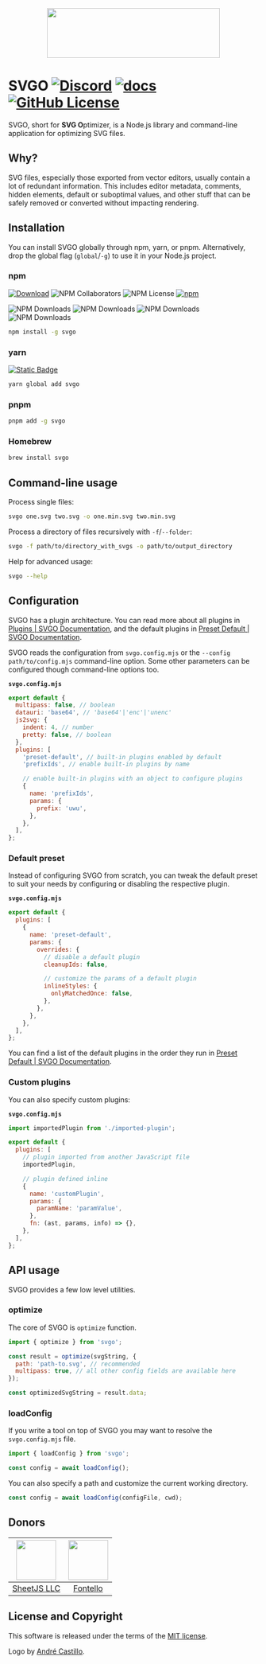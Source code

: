 <div align="center">
  <img src="./logo/logo-web.svg" width="348.61" height="100" alt=""/>
</div>

# SVGO [![Discord](https://img.shields.io/discord/815166721315831868?logo=discord&logoColor=whitesmoke&label=Discord&color=5865F2)](https://discord.gg/z8jX8NYxrE) [![docs](https://img.shields.io/badge/docs-svgo.dev-blue)](https://svgo.dev) [![GitHub License](https://img.shields.io/github/license/svg/svgo?logo=github)](https://github.com/svg/svgo/blob/main/LICENSE)

SVGO, short for **SVG O**ptimizer, is a Node.js library and command-line application for optimizing SVG files.

## Why?

SVG files, especially those exported from vector editors, usually contain a lot of redundant information. This includes editor metadata, comments, hidden elements, default or suboptimal values, and other stuff that can be safely removed or converted without impacting rendering.

## Installation

You can install SVGO globally through npm, yarn, or pnpm. Alternatively, drop the global flag (`global`/`-g`) to use it in your Node.js project.

### npm
[![Download](https://img.shields.io/badge/npm-Download-blue?logo=npm)](https://www.npmjs.com/package/svgo)
![NPM Collaborators](https://img.shields.io/npm/collaborators/svgo?logo=npm)
![NPM License](https://img.shields.io/npm/l/svgo?logo=npm)
[![npm](https://img.shields.io/npm/v/svgo?logo=npm)](https://npmjs.org/package/svgo)

![NPM Downloads](https://img.shields.io/npm/dw/svgo?logo=npm)
![NPM Downloads](https://img.shields.io/npm/dm/svgo?logo=npm)
![NPM Downloads](https://img.shields.io/npm/dy/svgo?logo=npm)
![NPM Downloads](https://img.shields.io/npm/d18m/svgo?logo=npm)

```sh
npm install -g svgo
```

### yarn
[![Static Badge](https://img.shields.io/badge/yarn-Download-blue?logo=yarn)](https://yarnpkg.com/package?name=svgo)
```sh
yarn global add svgo
```

### pnpm
```sh
pnpm add -g svgo
```

### Homebrew
```sh
brew install svgo
```

## Command-line usage

Process single files:

```sh
svgo one.svg two.svg -o one.min.svg two.min.svg
```

Process a directory of files recursively with `-f`/`--folder`:

```sh
svgo -f path/to/directory_with_svgs -o path/to/output_directory
```

Help for advanced usage:

```sh
svgo --help
```

## Configuration

SVGO has a plugin architecture. You can read more about all plugins in [Plugins | SVGO Documentation](https://svgo.dev/docs/plugins/), and the default plugins in [Preset Default | SVGO Documentation](https://svgo.dev/docs/preset-default/).

SVGO reads the configuration from `svgo.config.mjs` or the `--config path/to/config.mjs` command-line option. Some other parameters can be configured though command-line options too.

**`svgo.config.mjs`**

```js
export default {
  multipass: false, // boolean
  datauri: 'base64', // 'base64'|'enc'|'unenc'
  js2svg: {
    indent: 4, // number
    pretty: false, // boolean
  },
  plugins: [
    'preset-default', // built-in plugins enabled by default
    'prefixIds', // enable built-in plugins by name

    // enable built-in plugins with an object to configure plugins
    {
      name: 'prefixIds',
      params: {
        prefix: 'uwu',
      },
    },
  ],
};
```

### Default preset

Instead of configuring SVGO from scratch, you can tweak the default preset to suit your needs by configuring or disabling the respective plugin.

**`svgo.config.mjs`**

```js
export default {
  plugins: [
    {
      name: 'preset-default',
      params: {
        overrides: {
          // disable a default plugin
          cleanupIds: false,

          // customize the params of a default plugin
          inlineStyles: {
            onlyMatchedOnce: false,
          },
        },
      },
    },
  ],
};
```

You can find a list of the default plugins in the order they run in [Preset Default | SVGO Documentation](https://svgo.dev/docs/preset-default/#plugins-list).

### Custom plugins

You can also specify custom plugins:

**`svgo.config.mjs`**

```js
import importedPlugin from './imported-plugin';

export default {
  plugins: [
    // plugin imported from another JavaScript file
    importedPlugin,

    // plugin defined inline
    {
      name: 'customPlugin',
      params: {
        paramName: 'paramValue',
      },
      fn: (ast, params, info) => {},
    },
  ],
};
```

## API usage

SVGO provides a few low level utilities.

### optimize

The core of SVGO is `optimize` function.

```js
import { optimize } from 'svgo';

const result = optimize(svgString, {
  path: 'path-to.svg', // recommended
  multipass: true, // all other config fields are available here
});

const optimizedSvgString = result.data;
```

### loadConfig

If you write a tool on top of SVGO you may want to resolve the `svgo.config.mjs` file.

```js
import { loadConfig } from 'svgo';

const config = await loadConfig();
```

You can also specify a path and customize the current working directory.

```js
const config = await loadConfig(configFile, cwd);
```

## Donors

| [<img src="https://sheetjs.com/sketch128.png" width="80">](https://sheetjs.com/) | [<img src="https://raw.githubusercontent.com/fontello/fontello/8.0.0/fontello-image.svg" width="80">](https://fontello.com/) |
| :------------------------------------------------------------------------------: | :--------------------------------------------------------------------------------------------------------------------------: |
|                       [SheetJS LLC](https://sheetjs.com/)                        |                                              [Fontello](https://fontello.com/)                                               |

## License and Copyright

This software is released under the terms of the [MIT license](https://github.com/svg/svgo/blob/main/LICENSE).

Logo by [André Castillo](https://github.com/DerianAndre).
